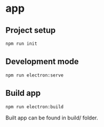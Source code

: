 # app

## Project setup
```
npm run init
```

## Development mode
```
npm run electron:serve
```

## Build app
```
npm run electron:build
```

Built app can be found in build/ folder.